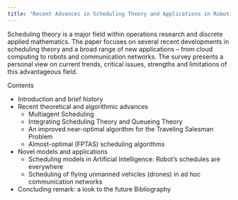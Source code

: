 ```yaml
---
title: "Recent Advances in Scheduling Theory and Applications in Robotics and Communications"
---
```


Scheduling theory is a major field within operations research and discrete applied mathematics.
The paper focuses on several recent developments in scheduling theory and a broad range of new applications
– from cloud computing to robots and communication networks. The survey presents a personal view on
current trends, critical issues, strengths and limitations of this advantageous field.

Contents
- Introduction and brief history
- Recent theoretical and algorithmic advances
   - Multiagent Scheduling
   - Integrating Scheduling Theory and Queueing Theory
   - An improved near-optimal algorithm for the Traveling Salesman Problem
   - Almost-optimal (FPTAS) scheduling algorithms
- Novel models and applications
   - Scheduling models in Artificial Intelligence: Robot’s schedules are everywhere
   - Scheduling of flying unmanned vehicles (drones) in ad hoc communication networks
- Concluding remark: a look to the future
   Bibliography